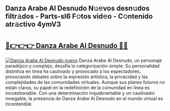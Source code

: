 ## Danza Arabe Al Desnudo N𝚞𝚎vos desn𝚞dos filtr𝚊dos - Parts-sI6 F𝚘tos vid𝚎o - C𝚘ntenido atr𝚊ctivo 4ymV3

# <h2><a href="http://mbaypa.tromn.icu/?c=Danza+Arabe+Al+Desnudo">🔗👉👉👉 Danza Arabe Al Desnudo 🔗🔗</a></h2>

[![Danza Arabe Al Desnudo nuevo](https://i.imgur.com/pEAQMta.gif)](http://mbaypa.tromn.icu/?c=Danza+Arabe+Al+Desnudo)
Danza Arabe Al Desnudo, un personaje paradójico y complejo, desafía la categorización simple. Su personalidad distintiva en línea ha cautivado y provocado a los espectadores, provocando debates sobre la expresión artística, la privacidad y las complejidades de las comunidades virtuales. Aunque sus planes futuros no están claros, su papel en la redefinición de la comunidad en línea es incuestionable. Con una determinación inquebrantable y un cautivador innegable, la presencia de Danza Arabe Al Desnudo en el mundo virtual es incontenible.
